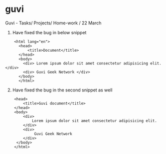# guvi
Guvi - Tasks/ Projects/ Home-work / 22 March

1. Have fixed the bug in below snippet
``` <!DOCTYPE html>
    <html lang="en">
      <head>
          <title>Document</title>
      </head>
      <body>
        <div> Lorem ipsum dolor sit amet consectetur adipisicing elit. </div>
        <div> Guvi Geek Network </div>
      </body>
      </html>
```

2. Have fixed the bug in the second snippet as well
```<html lang="en">
    <head>
        <title>Guvi document</title>
    </head>
    <body>    
        <div>
            Lorem ipsum dolor sit amet consectetur adipisicing elit.
        </div>
        <div>
             Guvi Geek Network
        </div>
     </body>
    </html>
```
